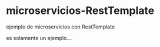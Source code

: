 # microservicios-RestTemplate
ejemplo de microservicios con RestTemplate

es solamente un ejemplo....
